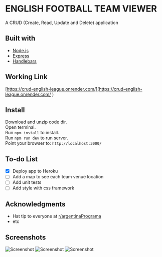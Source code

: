 # ENGLISH FOOTBALL TEAM VIEWER
A CRUD (Create, Read, Update and Delete) application

## Built with
* [Node.js](https://nodejs.org/)
* [Express](https://expressjs.com/)
* [Handlebars](https://handlebarsjs.com/)

## Working Link
[https://crud-english-league.onrender.com/](https://crud-english-league.onrender.com/
)

## Install
Download and unzip code dir.  
Open terminal.  
Run `npm install` to install.  
Run `npm run dev` to run server.  
Point your browser to: `http://localhost:3000/`  

## To-do List
- [x] Deploy app to Heroku
- [ ] Add a map to see each team venue location
- [ ] Add unit tests
- [ ] Add style with css framework

## Acknowledgments
* Hat tip to everyone at [r/argentinaPrograma](https://argentinaprograma.com/)
* etc

## Screenshots
![Screenshot](https://i.imgur.com/x9i4VDJ.png)
![Screenshot](https://i.imgur.com/7mMQ3hU.png)
![Screenshot](https://i.imgur.com/NMNcRSF.png)
